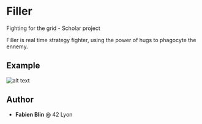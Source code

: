 # Filler


Fighting for the grid - Scholar project

Filler is real time strategy fighter, using the power of hugs to phagocyte the ennemy.

## Example

![alt text](https://github.com/mdubus/filler/blob/master/img/mdubus-filler-ecole-42.gif)

## Author

* **Fabien Blin** @ 42 Lyon
